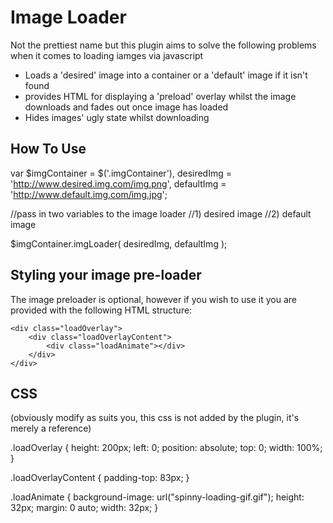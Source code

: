 Image Loader
============

Not the prettiest name but this plugin aims to solve the following problems when it comes to loading iamges via javascript

* Loads a 'desired' image into a container or a 'default' image if it isn't found
* provides HTML for displaying a 'preload' overlay whilst the image downloads and fades out once image has loaded
* Hides images' ugly state whilst downloading

How To Use
----------

var $imgContainer = $('.imgContainer'),
    desiredImg = 'http://www.desired.img.com/img.png',
    defaultImg = 'http://www.default.img.com/img.jpg';

//pass in two variables to the image loader
//1) desired image
//2) default image

$imgContainer.imgLoader( desiredImg, defaultImg );

Styling your image pre-loader
-----------------------------

The image preloader is optional, however if you wish to use it you are provided with the following HTML structure:

<div class="imgContainer">

    <div class="loadOverlay">
        <div class="loadOverlayContent">
            <div class="loadAnimate"></div>
        </div>
    </div>

</div>

CSS
---

(obviously modify as suits you, this css is not added by the plugin, it's merely a reference)

.loadOverlay {
    height: 200px;
    left: 0;
    position: absolute;
    top: 0;
    width: 100%;
}

.loadOverlayContent {
    padding-top: 83px;
}

.loadAnimate {
    background-image: url("spinny-loading-gif.gif");
    height: 32px;
    margin: 0 auto;
    width: 32px;
}